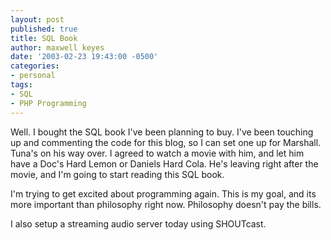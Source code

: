```yaml
---
layout: post
published: true
title: SQL Book
author: maxwell keyes
date: '2003-02-23 19:43:00 -0500'
categories:
- personal
tags:
- SQL
- PHP Programming
---
```


Well. I bought the SQL book I've been planning to buy. I've been touching up and commenting the code for this blog, so
I can set one up for Marshall. Tuna's on his way over. I agreed to watch a movie with him, and let him have a Doc's
Hard Lemon or Daniels Hard Cola. He's leaving right after the movie, and I'm going to start reading this SQL book.

I'm trying to get excited about programming again. This is my goal, and its more important than philosophy right now.
Philosophy doesn't pay the bills.

I also setup a streaming audio server today using SHOUTcast.
